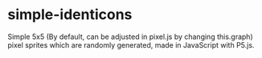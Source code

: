 # simple-identicons
Simple 5x5 (By default, can be adjusted in pixel.js by changing this.graph) pixel sprites which are randomly generated, made in JavaScript with P5.js.
